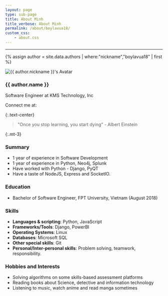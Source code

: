 ```yaml
---
layout: page
type: sub-page
title: About Minh
title_verbose: About Minh
permalink: /about/boylavua18/
custom_css:
    - about.css
---
```

---

{% assign author = site.data.authors | where:"nickname","boylavua18" | first %}

<div class="d-flex justify-content-center flex-column align-items-center my-3">
    <div class="col-6 col-md-3">
        <img src="{{ author.avatar }}" class="avatar" alt="{{ author.nickname }}'s Avatar">
    </div>
    <h3 class="mt-1">{{ author.name }}</h3>
    <p class="text-center">Software Engineer at KMS Technology, Inc</p>
    <div class="connect mx-3 d-flex flex-row align-items-center">
        <span class="mr-2">Connect me at:</span>
        <a href="mailto:minhpq.contact@gmail.com" target="_blank"><i class="icon fab fa-google mr-1"></i></a>
        &nbsp;&nbsp;
        <a href="https://www.facebook.com/minh.phan.90663" target="_blank"><i class="icon fab fa-facebook mr-1"></i></a>
        &nbsp;&nbsp;
        <a href="https://github.com/boylavua18" target="_blank"><i class="icon fab fa-github"></i></a>
    </div>
</div>

{:.text-center}
> "Once you stop learning, you start dying" - Albert Einstein

{:.mt-3}
### Summary

* 1 year of experience in Software Development
* 1 year of experience in Python, Neo4j, Splunk
* Have worked with Python - Django, PyQT
* Have a taste of NodeJS, Express and SocketIO.

### Education

* Bachelor of Software Engineer, FPT University, Vietnam (August 2018)

### Skills

* **Languages & scripting**: Python, JavaScript
* **Frameworks/Tools**: Django, PowerBI
* **Operating Systems**: Linux
* **Databases**: Microsoft SQL
* **Other special skills**: Git
* **Personal/Inter-personal skills**: Problem solving, teamwork, responsibility.

### Hobbies and Interests

* Solving algorithms on some skills-based assessment platforms
* Reading books about Science, detective and information technology
* Listening to music, watch anime and read manga sometimes
